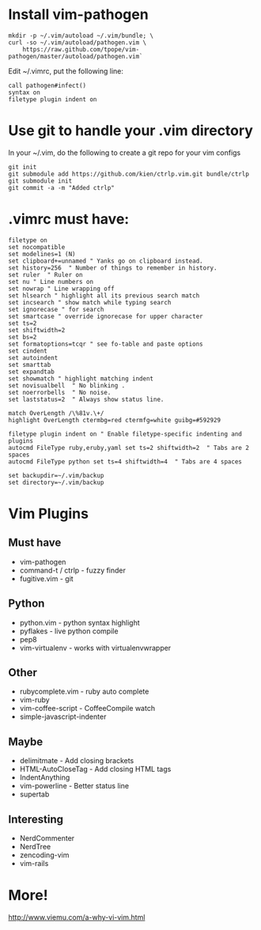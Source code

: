 # Install vim-pathogen

	mkdir -p ~/.vim/autoload ~/.vim/bundle; \
	curl -so ~/.vim/autoload/pathogen.vim \
		https://raw.github.com/tpope/vim-pathogen/master/autoload/pathogen.vim`

Edit ~/.vimrc, put the following line:

	call pathogen#infect()
	syntax on
	filetype plugin indent on

# Use git to handle your .vim directory

In your ~/.vim, do the following to create a git repo for your vim configs

	git init
	git submodule add https://github.com/kien/ctrlp.vim.git bundle/ctrlp
	git submodule init
	git commit -a -m "Added ctrlp"



# .vimrc must have:

	filetype on
	set nocompatible 
	set modelines=1 (N)
	set clipboard+=unnamed " Yanks go on clipboard instead.
	set history=256  " Number of things to remember in history.
	set ruler  " Ruler on
	set nu " Line numbers on
	set nowrap " Line wrapping off
	set hlsearch " highlight all its previous search match
	set incsearch " show match while typing search
	set ignorecase " for search
	set smartcase " override ignorecase for upper character
	set ts=2
	set shiftwidth=2
	set bs=2
	set formatoptions=tcqr " see fo-table and paste options
	set cindent
	set autoindent
	set smarttab
	set expandtab
	set showmatch " highlight matching indent
	set novisualbell  " No blinking .
	set noerrorbells  " No noise.
	set laststatus=2  " Always show status line.

	match OverLength /\%81v.\+/
	highlight OverLength ctermbg=red ctermfg=white guibg=#592929

	filetype plugin indent on " Enable filetype-specific indenting and plugins
	autocmd FileType ruby,eruby,yaml set ts=2 shiftwidth=2  " Tabs are 2 spaces
	autocmd FileType python set ts=4 shiftwidth=4  " Tabs are 4 spaces

	set backupdir=~/.vim/backup
	set directory=~/.vim/backup

# Vim Plugins

## Must have
* vim-pathogen
* command-t / ctrlp		- fuzzy finder
* fugitive.vim				- git

## Python
* python.vim					- python syntax highlight
* pyflakes						- live python compile
* pep8
* vim-virtualenv			- works with virtualenvwrapper

## Other
* rubycomplete.vim		- ruby auto complete
* vim-ruby					
* vim-coffee-script 	- CoffeeCompile watch
* simple-javascript-indenter

## Maybe
* delimitmate					- Add closing brackets
* HTML-AutoCloseTag		- Add closing HTML tags
* IndentAnything
* vim-powerline				- Better status line
* supertab

## Interesting
* NerdCommenter
* NerdTree
* zencoding-vim
* vim-rails

# More!
http://www.viemu.com/a-why-vi-vim.html